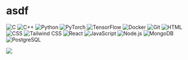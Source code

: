 # asdf


<p align="left">
<img src="https://skillicons.dev/icons?i=c" alt="C" />
<img src="https://skillicons.dev/icons?i=cpp" alt="C++" />
<img src="https://skillicons.dev/icons?i=py" alt="Python" />
<img src="https://skillicons.dev/icons?i=pytorch" alt="PyTorch" />
<img src="https://skillicons.dev/icons?i=tensorflow" alt="TensorFlow" />
<img src="https://skillicons.dev/icons?i=docker" alt="Docker" />
<img src="https://skillicons.dev/icons?i=git" alt="Git" />
<img src="https://skillicons.dev/icons?i=html" alt="HTML" />
<img src="https://skillicons.dev/icons?i=css" alt="CSS" />
<img src="https://skillicons.dev/icons?i=tailwind" alt="Tailwind CSS" />
<img src="https://skillicons.dev/icons?i=react" alt="React" />  
<img src="https://skillicons.dev/icons?i=js" alt="JavaScript" />
<img src="https://skillicons.dev/icons?i=nodejs" alt="Node.js" />
<img src="https://skillicons.dev/icons?i=mongodb" alt="MongoDB" />
<img src="https://skillicons.dev/icons?i=postgres" alt="PostgreSQL" />

</p>
<p><img align="center" src="https://github-readme-stats.vercel.app/api/top-langs?username=909Ahmed&show_icons=true&locale=en&layout=compact"/></p>
